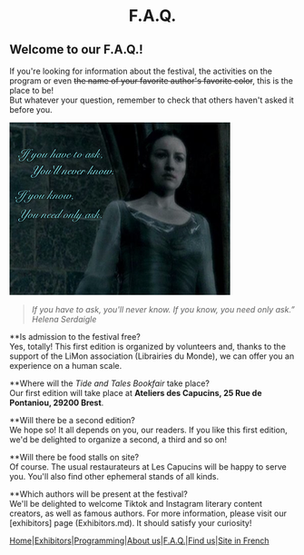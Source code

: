 
# <center>F.A.Q.</center>

## Welcome to our F.A.Q.!
If you're looking for information about the festival, the activities on the program or even 
~~the name of your favorite author's favorite color~~, this is the place to be!  
But whatever your question, remember to check that others haven't asked it before you.

![Harry Potter and the Deathly Hallows](image/HelenaSerdaigle.png)

> *If you have to ask, you'll never know. If you know, you need only ask.” Helena Serdaigle*

**Is admission to the festival free?  
Yes, totally! This first edition is organized by volunteers and, thanks to the support of the LiMon association (Librairies du Monde), we can offer you an experience on a human scale.  

**Where will the *Tide and Tales Bookfair* take place?  
Our first edition will take place at **Ateliers des Capucins, 25 Rue de Pontaniou, 29200 Brest**.  

**Will there be a second edition?  
We hope so! It all depends on you, our readers. If you like this first edition, we'd be delighted to organize a second, a third and so on!

**Will there be food stalls on site?  
Of course. The usual restaurateurs at Les Capucins will be happy to serve you. You'll also find other ephemeral stands of all kinds.  

**Which authors will be present at the festival?  
We'll be delighted to welcome Tiktok and Instagram literary content creators, as well as famous authors. For more information, please visit our [exhibitors] page (Exhibitors.md). It should satisfy your curiosity!


[Home](Index.md)|[Exhibitors](Exhibitors.md)|[Programming](Programming.md)|[About us](AboutUs.md)|[F.A.Q.](Ask.md)|[Find us](WhereTo.md)|[Site in French](index.md)
